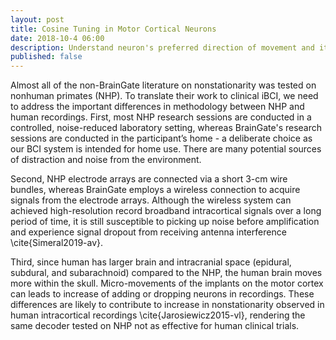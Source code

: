 ```yaml
---
layout: post
title: Cosine Tuning in Motor Cortical Neurons
date: 2018-10-4 06:00
description: Understand neuron's preferred direction of movement and its underlying cosine distribution
published: false
---
```


Almost all of the non-BrainGate literature on nonstationarity was tested on nonhuman primates (NHP). To translate their work to clinical iBCI, we need to address the important differences in methodology between NHP and human recordings. First, most NHP research sessions are conducted in a controlled, noise-reduced laboratory setting, whereas BrainGate's research sessions are conducted in the participant’s home - a deliberate choice as our BCI system is intended for home use. There are many potential sources of distraction and noise from the environment.

Second, NHP electrode arrays are connected via a short 3-cm wire bundles, whereas BrainGate employs a wireless connection to acquire signals from the electrode arrays. Although the wireless system can achieved high-resolution record broadband intracortical signals over a long period of time, it is still susceptible to picking up noise before amplification and experience signal dropout from receiving antenna interference \cite{Simeral2019-av}.

Third, since human has larger brain and intracranial space (epidural, subdural, and subarachnoid) compared to the NHP, the human brain moves more within the skull. Micro-movements of the implants on the motor cortex can leads to increase of adding or dropping neurons in recordings. These differences are likely to contribute to increase in nonstationarity observed in human intracortical recordings \cite{Jarosiewicz2015-vl}, rendering the same decoder tested on NHP not as effective for human clinical trials.
